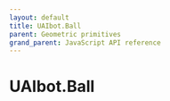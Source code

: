 ```yaml
---
layout: default
title: UAIbot.Ball
parent: Geometric primitives
grand_parent: JavaScript API reference
---
```


# UAIbot.Ball